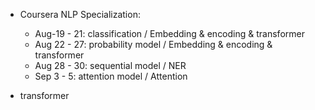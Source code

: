 * Coursera NLP Specialization: 
    * Aug-19 - 21: classification / Embedding & encoding & transformer
    * Aug 22 - 27: probability model / Embedding & encoding & transformer
    * Aug 28 - 30: sequential model / NER
    * Sep 3 - 5: attention model / Attention



* transformer